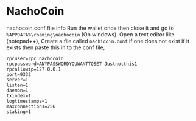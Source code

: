 # NachoCoin


nachocoin.conf file info
Run the wallet once then close it and go to `%APPDATA%\roaming\nachocoin` (On windows). Open a text editor like (notepad++), Create a file called `nachicoin.conf` if one does not exist if it exists then paste this in to the conf file,
```
rpcuser=rpc_nachocoin
rpcpassword=ANYPASSWORDYOUWANTTOSET-Justnotthis1
rpcallowip=127.0.0.1
port=9332
server=1
listen=1
daemon=1
txindex=1
logtimestamps=1
maxconnections=256
staking=1
```
